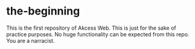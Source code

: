 # the-beginning
This is the first repository of Akcess Web. This is just for the sake of practice purposes. No huge functionality can be expected from this repo. 
You are a narracist.
